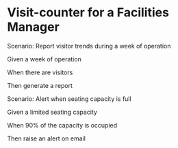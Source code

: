 # Visit-counter for a Facilities Manager

Scenario: Report visitor trends during a week of operation

  Given a week of operation
  
  When there are visitors
  
  Then generate a report

Scenario: Alert when seating capacity is full

  Given a limited seating capacity
  
  When 90% of the capacity is occupied
  
  Then raise an alert on email
